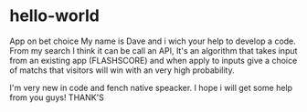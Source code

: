 # hello-world
App on bet choice
My name is Dave and i wich your help to develop a code. From my search I think it can be call an API, It's an algorithm that takes input from an existing app (FLASHSCORE) and when apply to inputs give a choice of matchs that visitors will win with an very high probability. 

I'm very new in code and fench native speacker. I hope i will get some help from you guys!
THANK'S
